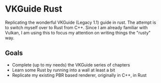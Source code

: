# VKGuide Rust

Replicating the wonderful VKGuide (Legacy 1.1) guide in rust. The attempt is to switch myself over to Rust from C++. Since I am already familiar with Vulkan, I am using this to focus my attention on writing things the "rusty" way.

## Goals

* Complete (up to my needs) the VKGuide series of chapters
* Learn some Rust by running into a wall at least a bit
* Replicate my existing PBR based renderer, originally in C++, in Rust
